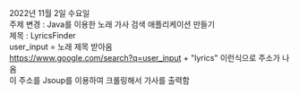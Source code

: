 2022년 11월 2일 수요일   
주제 변경 : Java를 이용한 노래 가사 검색 애플리케이션 만들기   
제목 : LyricsFinder   
user_input = 노래 제목 받아옴   
https://www.google.com/search?q=user_input + "lyrics" 이런식으로 주소가 나옴   
이 주소를 Jsoup를 이용하여 크롤링해서 가사를 출력함   
